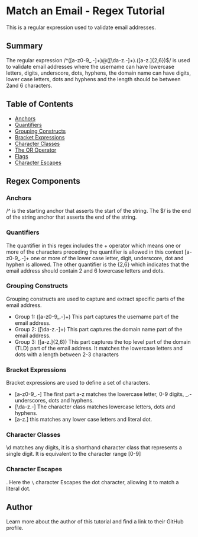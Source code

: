 # Match an Email - Regex Tutorial

This is a regular expression used to validate email addresses.

## Summary

The regular expression /^([a-z0-9_\.-]+)@([\da-z\.-]+)\.([a-z\.]{2,6})$/ is used to validate email addresses where the username can have lowercase letters, digits, underscore, dots, hyphens, the domain name can have digits, lower case letters, dots and hyphens and the length should be between 2and 6 characters.

## Table of Contents

- [Anchors](#anchors)
- [Quantifiers](#quantifiers)
- [Grouping Constructs](#grouping-constructs)
- [Bracket Expressions](#bracket-expressions)
- [Character Classes](#character-classes)
- [The OR Operator](#the-or-operator)
- [Flags](#flags)
- [Character Escapes](#character-escapes)

## Regex Components

### Anchors
/^ is the starting anchor that asserts the start of the string. The $/ is the end of the string anchor that asserts the end of the string.

### Quantifiers
The quantifier in this regex includes the + operator which means one or more 
of the characters preceding the quantifier is allowed in this context [a-z0-9_.-]+ one or more of the lower case letter, digit, underscore, dot and hyphen is allowed. The other quantifier is the {2,6} which indicates that the email address should contain 2 and 6 lowercase letters and dots.
### Grouping Constructs
Grouping constructs are used to capture and extract specific parts of the email address.
- Group 1: ([a-z0-9_\.-]+)
    This part captures the username part of the email address. 
- Group 2: ([\da-z\.-]+)
    This part captures the domain name part of the email address. 
- Group 3: ([a-z\.]{2,6})
    This part captures the top level part of the domain (TLD) part of the email address. It matches the lowercase letters and dots with a length between 2-3 characters

### Bracket Expressions
Bracket expressions are used to define a set of characters.
- [a-z0-9_\.-] The first part a-z matches the lowercase letter, 0-9 digits, _\.- underscores, dots and hyphens.
- [\da-z\.-] The character class matches lowercase letters, dots and hyphens.
- [a-z\.] this matches any lower case letters and  literal dot.

### Character Classes
\d matches any digits, it is a shorthand character class that represents a single digit. It is equivalent to the character range [0-9]

### Character Escapes
\. Here the `\` character Escapes the dot character, allowing it to match a literal dot.

## Author

Learn more about the author of this tutorial and find a link to their GitHub profile.
